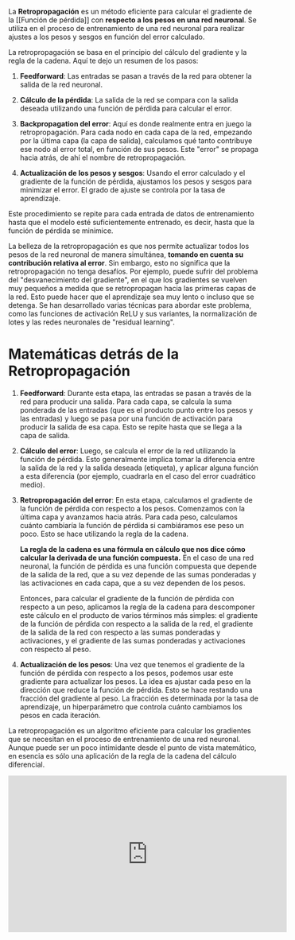 La **Retropropagación** es un método eficiente para calcular el gradiente de la [[Función de pérdida]] con **respecto a los pesos en una red neuronal**. Se utiliza en el proceso de entrenamiento de una red neuronal para realizar ajustes a los pesos y sesgos en función del error calculado.

La retropropagación se basa en el principio del cálculo del gradiente y la regla de la cadena. Aquí te dejo un resumen de los pasos:

1. **Feedforward**: Las entradas se pasan a través de la red para obtener la salida de la red neuronal.

2. **Cálculo de la pérdida**: La salida de la red se compara con la salida deseada utilizando una función de pérdida para calcular el error.

3. **Backpropagation del error**: Aquí es donde realmente entra en juego la retropropagación. Para cada nodo en cada capa de la red, empezando por la última capa (la capa de salida), calculamos qué tanto contribuye ese nodo al error total, en función de sus pesos. Este "error" se propaga hacia atrás, de ahí el nombre de retropropagación.

4. **Actualización de los pesos y sesgos**: Usando el error calculado y el gradiente de la función de pérdida, ajustamos los pesos y sesgos para minimizar el error. El grado de ajuste se controla por la tasa de aprendizaje.

Este procedimiento se repite para cada entrada de datos de entrenamiento hasta que el modelo esté suficientemente entrenado, es decir, hasta que la función de pérdida se minimice.

La belleza de la retropropagación es que nos permite actualizar todos los pesos de la red neuronal de manera simultánea, **tomando en cuenta su contribución relativa al error**. Sin embargo, esto no significa que la retropropagación no tenga desafíos. Por ejemplo, puede sufrir del problema del "desvanecimiento del gradiente", en el que los gradientes se vuelven muy pequeños a medida que se retropropagan hacia las primeras capas de la red. Esto puede hacer que el aprendizaje sea muy lento o incluso que se detenga. Se han desarrollado varias técnicas para abordar este problema, como las funciones de activación ReLU y sus variantes, la normalización de lotes y las redes neuronales de "residual learning".

# Matemáticas detrás de la Retropropagación

1. **Feedforward**: Durante esta etapa, las entradas se pasan a través de la red para producir una salida. Para cada capa, se calcula la suma ponderada de las entradas (que es el producto punto entre los pesos y las entradas) y luego se pasa por una función de activación para producir la salida de esa capa. Esto se repite hasta que se llega a la capa de salida.

2. **Cálculo del error**: Luego, se calcula el error de la red utilizando la función de pérdida. Esto generalmente implica tomar la diferencia entre la salida de la red y la salida deseada (etiqueta), y aplicar alguna función a esta diferencia (por ejemplo, cuadrarla en el caso del error cuadrático medio).

3. **Retropropagación del error**: En esta etapa, calculamos el gradiente de la función de pérdida con respecto a los pesos. Comenzamos con la última capa y avanzamos hacia atrás. Para cada peso, calculamos cuánto cambiaría la función de pérdida si cambiáramos ese peso un poco. Esto se hace utilizando la regla de la cadena.

   **La regla de la cadena es una fórmula en cálculo que nos dice cómo calcular la derivada de una función compuesta.** En el caso de una red neuronal, la función de pérdida es una función compuesta que depende de la salida de la red, que a su vez depende de las sumas ponderadas y las activaciones en cada capa, que a su vez dependen de los pesos.

   Entonces, para calcular el gradiente de la función de pérdida con respecto a un peso, aplicamos la regla de la cadena para descomponer este cálculo en el producto de varios términos más simples: el gradiente de la función de pérdida con respecto a la salida de la red, el gradiente de la salida de la red con respecto a las sumas ponderadas y activaciones, y el gradiente de las sumas ponderadas y activaciones con respecto al peso.

4. **Actualización de los pesos**: Una vez que tenemos el gradiente de la función de pérdida con respecto a los pesos, podemos usar este gradiente para actualizar los pesos. La idea es ajustar cada peso en la dirección que reduce la función de pérdida. Esto se hace restando una fracción del gradiente al peso. La fracción es determinada por la tasa de aprendizaje, un hiperparámetro que controla cuánto cambiamos los pesos en cada iteración.

La retropropagación es un algoritmo eficiente para calcular los gradientes que se necesitan en el proceso de entrenamiento de una red neuronal. Aunque puede ser un poco intimidante desde el punto de vista matemático, en esencia es sólo una aplicación de la regla de la cadena del cálculo diferencial.



<iframe width="560" height="315" src="https://www.youtube.com/embed/eNIqz_noix8" title="YouTube video player" frameborder="0" allow="accelerometer; autoplay; clipboard-write; encrypted-media; gyroscope; picture-in-picture; web-share" allowfullscreen></iframe>